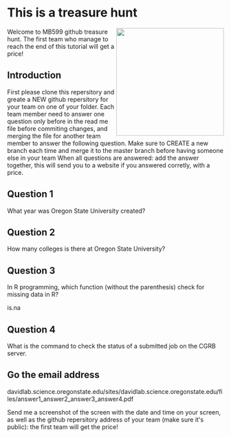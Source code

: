 # This is a treasure hunt 

<img src="https://raw.githubusercontent.com/inaka/gold_fever/c33f50e/priv/treasure.png" align="right" style="float:right" height="250px"/>

Welcome to MB599 github treasure hunt. 
The first team who manage to reach the end of this tutorial will get a price! 

## Introduction
First please clone this repersitory and greate a NEW github repersitory for your team on one of your folder. Each team member need to answer one question only before in the read me file before commiting changes, and merging the file for another team member to answer the following question. Make sure to CREATE a new branch each time and merge it to the master branch before having someone else in your team
When all questions are answered: add the answer together, this will send you to a website if you answered corretly, with a price.

## Question 1
What year was Oregon State University created?

## Question 2
How many colleges is there at Oregon State University?

## Question 3
In R programming, which function (without the parenthesis) check for missing data in R?

is.na

## Question 4
What is the command to check the status of a submitted job on the CGRB server. 

## Go the email address
davidlab.science.oregonstate.edu/sites/davidlab.science.oregonstate.edu/files/answer1_answer2_answer3_answer4.pdf

Send me a screenshot of the screen with the date and time on your screen, as well as the github repersitory address of your team (make sure it's public): the first team will get the price! 

